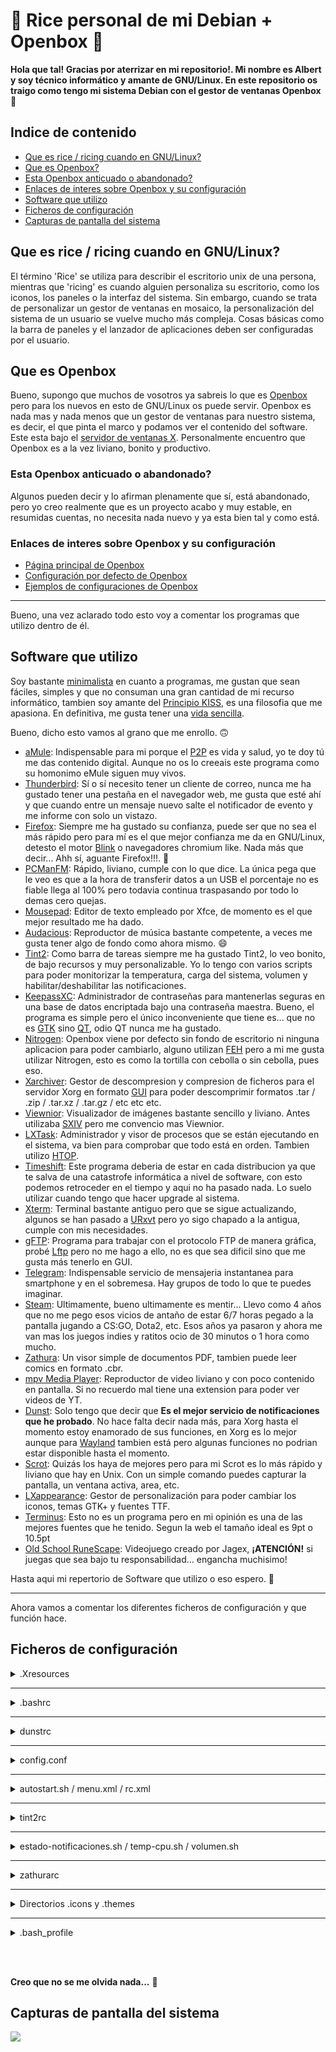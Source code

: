 # 🍙 Rice personal de mi Debian + Openbox 🍙

**Hola que tal! Gracias por aterrizar en mi repositorio!. Mi nombre es Albert y soy técnico informático y amante de GNU/Linux. En este repositorio os traigo como tengo mi sistema Debian con el gestor de ventanas Openbox** 🖖

## Indice de contenido

- [Que es rice / ricing cuando en GNU/Linux?](#titulo1)
- [Que es Openbox?](#titulo2)
- [Esta Openbox anticuado o abandonado?](#titulo2-1)
- [Enlaces de interes sobre Openbox y su configuración](#titulo2-2)
- [Software que utilizo](#titulo3)
- [Ficheros de configuración](#titulo4)
- [Capturas de pantalla del sistema](#titulo5)

## Que es rice / ricing cuando en GNU/Linux?<a name="titulo1"></a>

El término 'Rice' se utiliza para describir el escritorio unix de una persona, mientras que 'ricing' es cuando alguien personaliza su escritorio, como los iconos, los paneles o la interfaz del sistema. Sin embargo, cuando se trata de personalizar un gestor de ventanas en mosaico, la personalización del sistema de un usuario se vuelve mucho más compleja. Cosas básicas como la barra de paneles y el lanzador de aplicaciones deben ser configuradas por el usuario.

## Que es Openbox<a name="titulo2"></a>

Bueno, supongo que muchos de vosotros ya sabreis lo que es [Openbox](https://es.wikipedia.org/wiki/Openbox) pero para los nuevos en esto de GNU/Linux os puede servir. Openbox es nada mas y nada menos que un gestor de ventanas para nuestro sistema, es decir, el que pinta el marco y podamos ver el contenido del software. Este esta bajo el [servidor de ventanas X](https://es.wikipedia.org/wiki/Sistema_de_ventanas_X). Personalmente encuentro que Openbox es a la vez liviano, bonito y productivo.

### Esta Openbox anticuado o abandonado?<a name="titulo2-1"></a>

Algunos pueden decir y lo afirman plenamente que sí, está abandonado, pero yo creo realmente que es un proyecto acabo y muy estable, en resumidas cuentas, no necesita nada nuevo y ya esta bien tal y como está.

### Enlaces de interes sobre Openbox y su configuración<a name="titulo2-2"></a>
- [Página principal de Openbox](http://openbox.org/wiki/Main_Page)
- [Configuración por defecto de Openbox](http://openbox.org/wiki/Help:DefaultConfiguration)
- [Ejemplos de configuraciones de Openbox](http://openbox.org/wiki/Help:Contents#Configuration)

---

Bueno, una vez aclarado todo esto voy a comentar los programas que utilizo dentro de él.

## Software que utilizo<a name="titulo3"></a>

Soy bastante [minimalista](https://es.wikipedia.org/wiki/Minimalismo_(inform%C3%A1tica)) en cuanto a programas, me gustan que sean fáciles, simples y que no consuman una gran cantidad de mi recurso informático, tambien soy amante del [Principio KISS](https://es.wikipedia.org/wiki/Principio_KISS), es una filosofia que me apasiona. En definitiva, me gusta tener una [vida sencilla](https://es.wikipedia.org/wiki/Vida_sencilla).

Bueno, dicho esto vamos al grano que me enrollo. 🙃

- [aMule](http://wiki.amule.org/wiki/AMule): Indispensable para mi porque el [P2P](https://es.wikipedia.org/wiki/Peer-to-peer) es vida y salud, yo te doy tú me das contenido digital. Aunque no os lo creeais este programa como su homonimo eMule siguen muy vivos.
- [Thunderbird](https://es.wikipedia.org/wiki/Mozilla_Thunderbird): Sí o sí necesito tener un cliente de correo, nunca me ha gustado tener una pestaña en el navegador web, me gusta que esté ahí y que cuando entre un mensaje nuevo salte el notificador de evento y me informe con solo un vistazo.
- [Firefox](https://es.wikipedia.org/wiki/Mozilla_Firefox): Siempre me ha gustado su confianza, puede ser que no sea el más rápido pero para mí es el que mejor confianza me da en GNU/Linux, detesto el motor [Blink](https://es.wikipedia.org/wiki/Blink) o navegadores chromium like. Nada más que decir... Ahh sí, aguante Firefox!!!. 🦊
- [PCManFM](https://es.wikipedia.org/wiki/PCManFM): Rápido, liviano, cumple con lo que dice. La única pega que le veo es que a la hora de transferir datos a un USB el porcentaje no es fiable llega al 100% pero todavia continua traspasando por todo lo demas cero quejas.
- [Mousepad](https://docs.xfce.org/apps/mousepad/start): Editor de texto empleado por Xfce, de momento es el que mejor resultado me ha dado.
- [Audacious](https://es.wikipedia.org/wiki/Audacious_Media_Player): Reproductor de música bastante competente, a veces me gusta tener algo de fondo como ahora mismo. 😄
- [Tint2](https://es.wikipedia.org/wiki/Tint2): Como barra de tareas siempre me ha gustado Tint2, lo veo bonito, de bajo recursos y muy personalizable. Yo lo tengo con varios scripts para poder monitorizar la temperatura, carga del sistema, volumen y habilitar/deshabilitar las notificaciones.
- [KeepassXC](https://keepassxc.org/docs/): Administrador de contraseñas para mantenerlas seguras en una base de datos encriptada bajo una contraseña maestra. Bueno, el programa es simple pero el único inconveniente que tiene es... que no es [GTK](https://es.wikipedia.org/wiki/GTK) sino [QT](https://es.wikipedia.org/wiki/Qt_(biblioteca)), odio QT nunca me ha gustado.
- [Nitrogen](https://packages.debian.org/bookworm/nitrogen): Openbox viene por defecto sin fondo de escritorio ni ninguna aplicacion para poder cambiarlo, alguno utilizan [FEH](https://es.wikipedia.org/wiki/Feh_(visor_de_im%C3%A1genes)) pero a mi me gusta utilizar Nitrogen, esto es como la tortilla con cebolla o sin cebolla, pues eso.
- [Xarchiver](): Gestor de descompresion y compresion de ficheros para el servidor Xorg en formato [GUI](https://es.wikipedia.org/wiki/GUI) para poder descomprimir formatos .tar / .zip / .tar.xz / .tar.gz / etc etc etc.
- [Viewnior](https://siyanpanayotov.com/project/viewnior/): Visualizador de imágenes bastante sencillo y liviano. Antes utilizaba [SXIV](https://packages.debian.org/bookworm/sxiv) pero me convencio mas Viewnior.
- [LXTask](https://packages.debian.org/bookworm/lxtask): Administrador y visor de procesos que se están ejecutando en el sistema, va bien para comprobar que todo está en orden. Tambien utilizo [HTOP](https://es.wikipedia.org/wiki/Htop).
- [Timeshift](https://www.redeszone.net/2017/10/08/timeshift-copias-seguridad-linux/): Este programa deberia de estar en cada distribucion ya que te salva de una catastrofe informática a nivel de software, con esto podemos retroceder en el tiempo y aqui no ha pasado nada. Lo suelo utilizar cuando tengo que hacer upgrade al sistema.
- [Xterm](https://en.wikipedia.org/wiki/Xterm): Terminal bastante antiguo pero que se sigue actualizando, algunos se han pasado a [URxvt](https://es.wikipedia.org/wiki/Urxvt) pero yo sigo chapado a la antigua, cumple con mis necesidades.
- [gFTP](https://en.wikipedia.org/wiki/GFTP): Programa para trabajar con el protocolo FTP de manera gráfica, probé [Lftp](https://en.wikipedia.org/wiki/Lftp) pero no me hago a ello, no es que sea dificil sino que me gusta más tenerlo en GUI.
- [Telegram](https://es.wikipedia.org/wiki/Telegram): Indispensable servicio de mensajeria instantanea para smartphone y en el sobremesa. Hay grupos de todo lo que te puedes imaginar.
- [Steam](https://en.wikipedia.org/wiki/Steam_(service)): Ultimamente, bueno ultimamente es mentir... Llevo como 4 años que no me pego esos vicios de antaño de estar 6/7 horas pegado a la pantalla jugando a CS:GO, Dota2, etc. Esos años ya pasaron y ahora me van mas los juegos indies y ratitos ocio de 30 minutos o 1 hora como mucho.
- [Zathura](https://pwmt.org/projects/zathura/): Un visor simple de documentos PDF, tambien puede leer comics en formato .cbr.
- [mpv Media Player](https://mpv.io/): Reproductor de video liviano y con poco contenido en pantalla. Si no recuerdo mal tiene una extension para poder ver videos de YT.
- [Dunst](https://dunst-project.org/documentation/): Solo tengo que decir que **Es el mejor servicio de notificaciones que he probado**. No hace falta decir nada más, para Xorg hasta el momento estoy enamorado de sus funciones, en Xorg es lo mejor aunque para [Wayland](https://es.wikipedia.org/wiki/Wayland_(protocolo)) tambien está pero algunas funciones no podrian estar disponible hasta el momento.
- [Scrot](https://es.linux-console.net/?p=22613): Quizás los haya de mejores pero para mi Scrot es lo más rápido y liviano que hay en Unix. Con un simple comando puedes capturar la pantalla, un ventana activa, area, etc.
- [LXappearance](https://packages.debian.org/bookworm/lxappearance): Gestor de personalización para poder cambiar los iconos, temas GTK+ y fuentes TTF.
- [Terminus](https://files.ax86.net/terminus-ttf): Esto no es un programa pero en mi opinión es una de las mejores fuentes que he tenido. Segun la web el tamaño ideal es 9pt o 10.5pt
- [Old School RuneScape](https://runelite.net/): Videojuego creado por Jagex, **¡ATENCIÓN!** si juegas que sea bajo tu responsabilidad... engancha muchisimo!

Hasta aqui mi repertorio de Software que utilizo o eso espero. 🏁

---

Ahora vamos a comentar los diferentes ficheros de configuración y que función hace.

## Ficheros de configuración<a name="titulo4"></a>

<details>
<summary>.Xresources</summary><br>
Fichero oculto que se aloja en el Home del usuario, este sirve para poder personalizar los terminales *term, yo lo utilizo para Xterm.
</details>

---

<details>
<summary>.bashrc</summary><br>
Fichero oculto que se aloja en el Home del usuario, sirve para personalizar nuestra terminal con la shell en <a href="https://es.wikipedia.org/wiki/Bash">BASH</a>.
</details>

---

<details>
<summary>dunstrc</summary><br>
Fichero que se aloja en /home/usuario/.config/dunst/, sirve para personalizar las notificaciones que se ejecutan con Dunst.
</details>

---

<details>
<summary>config.conf</summary><br>
Fichero que se aloja en /home/usuario/.config/neofetch/, sirve para personalizar el comando neofetch.
</details>

---

<details>
<summary>autostart.sh / menu.xml / rc.xml</summary><br>
  
Ficheros que se aloja en /home/usuario/.config/openbox/, esencial para el funcionamiento de Openbox.
  
<li>autostart.sh<br>Fichero para ejecutar aplicaciones cuando openbox inicie</li>
<li>menu.xml<br>Fichero para configurar el menú de aplicaciones.</li>
<li>rc.xml<br>Fichero para configurar aspectos de Openbox y atajos de teclado</li>
</details>

---

<details>
<summary>tint2rc</summary><br>
Fichero que se aloja en /home/usuario/.config/tint2/, sirve para personalizar la barra de tareas tint2, se puede utilizar el programa tint2conf.
</details>

---

<details>
<summary>estado-notificaciones.sh / temp-cpu.sh / volumen.sh</summary><br>
Ficheros opcionales alojados en /home/usuario/.config/tint2/Executors. Estos solo se ejecutan en la barra tint2 para poder ver en tiempo real el estado de las notificaciones, temperatura procesador y el porcentaje de volumen actual.
</details>

---

<details>
<summary>zathurarc</summary><br>
Fichero que se aloja en /home/usuario/.config/zathura/, sirve para personalizar el visor de PDF zathura.
</details>

---

<details>
<summary>Directorios .icons y .themes</summary><br>
Directorios que se alojan en /home/usuario/ es utilizado para personal el entorno GTK+.
</details>

---


<details>
<summary>.bash_profile</summary><br>
Fichero que sirve para poder hacer ejecutar el comando startx cuando iniciamos sesion en una TTY. Sirve para cuando no empleas ningu Desktop Manager.
</details>

<br></br>

**Creo que no se me olvida nada...** 🤔

## Capturas de pantalla del sistema<a name="titulo5"></a>

![](https://github.com/LoneWolf93/dotfiles-openbox/blob/main/Images/2023-12-17_1920x1080_17:56:46_scrot.png?raw=true)

